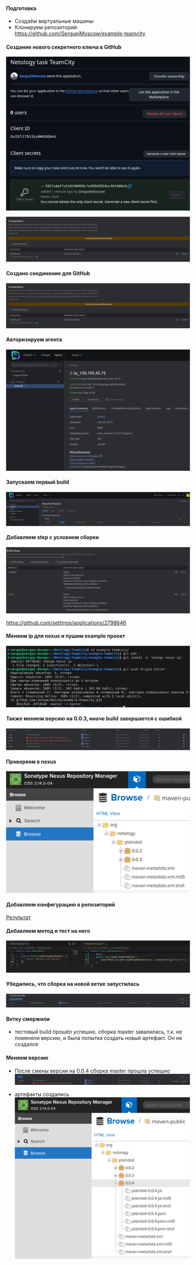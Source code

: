 #### Подготовка
- Создаём виртуальные машины
- Клонируем репозиторий:  
https://github.com/SergueiMoscow/example-teamcity

#### Создание нового секретного ключа в GitHub
![create github key](images/image01.png)

![created github key](images/image02.png)

#### Создано соединение для GitHub

![created connection](images/image03.png)

#### Авторизируем агента
![authorized agent](images/image04.png)

#### Запускаем первый build
![build](images/image06.png)

#### Добавляем step с условием сборки
![new build step](images/image07.png)

https://github.com/settings/applications/2798646

#### Меняем ip для nexus и пушим example проект
![push](images/image08.png)

#### Также меняем версию на 0.0.3, иначе build завершается с ошибкой
![build](images/image09.png)

#### Проверяем в nexus
![nexus](images/image10.png)


#### Добавляем конфигурацию в репозиторий
[Результат](https://github.com/SergueiMoscow/example-teamcity/tree/master/.teamcity)


#### Добавляем метод и тест на него
![new method](images/image11.png)

#### Убедились, что сборка на новой ветке запустилась
![new build](images/image12.png)

#### Ветку смержили
- тестовый build прошёл успешно, сборка master завалилась, т.к. не поменяли версию, и была попытка создать новый артефакт. Он не создался

#### Меняем версию
- После смены версии на 0.0.4 сборка master прошла успешно 
![error](images/image13.png)

- артефакты создались
![nexus](images/image14.png)


